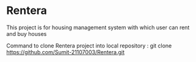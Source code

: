 # Rentera
This project is for housing management system with which user can rent and buy houses

Command to clone Rentera project into local repository : git clone https://github.com/Sumit-21107003/Rentera.git
